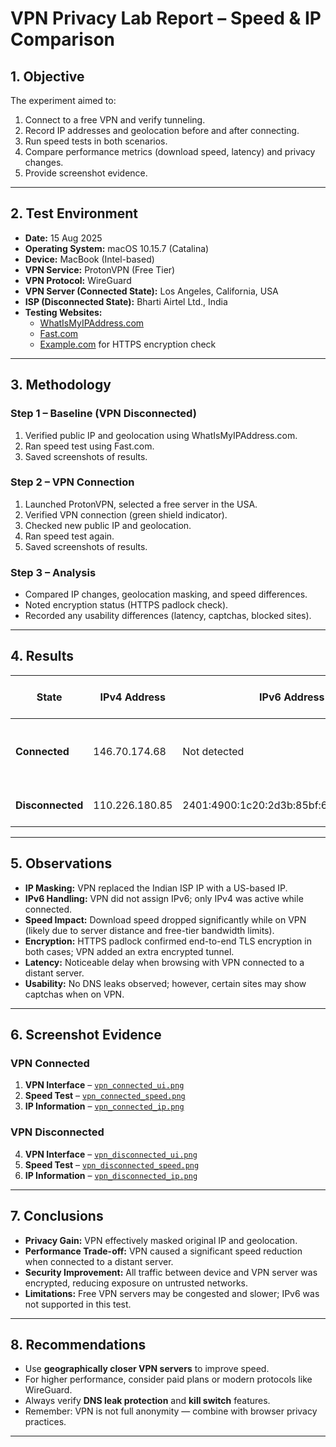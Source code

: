 # VPN Privacy Lab Report – Speed & IP Comparison

## 1. Objective

The experiment aimed to:

1. Connect to a free VPN and verify tunneling.
2. Record IP addresses and geolocation before and after connecting.
3. Run speed tests in both scenarios.
4. Compare performance metrics (download speed, latency) and privacy changes.
5. Provide screenshot evidence.

---

## 2. Test Environment

- **Date:** 15 Aug 2025
- **Operating System:** macOS 10.15.7 (Catalina)
- **Device:** MacBook (Intel-based)
- **VPN Service:** ProtonVPN (Free Tier)
- **VPN Protocol:** WireGuard
- **VPN Server (Connected State):** Los Angeles, California, USA
- **ISP (Disconnected State):** Bharti Airtel Ltd., India
- **Testing Websites:**
  - [WhatIsMyIPAddress.com](https://whatismyipaddress.com)
  - [Fast.com](https://fast.com)
  - [Example.com](https://example.com) for HTTPS encryption check

---

## 3. Methodology

### Step 1 – Baseline (VPN Disconnected)
1. Verified public IP and geolocation using WhatIsMyIPAddress.com.
2. Ran speed test using Fast.com.
3. Saved screenshots of results.

### Step 2 – VPN Connection
1. Launched ProtonVPN, selected a free server in the USA.
2. Verified VPN connection (green shield indicator).
3. Checked new public IP and geolocation.
4. Ran speed test again.
5. Saved screenshots of results.

### Step 3 – Analysis
- Compared IP changes, geolocation masking, and speed differences.
- Noted encryption status (HTTPS padlock check).
- Recorded any usability differences (latency, captchas, blocked sites).

---

## 4. Results

| State        | IPv4 Address            | IPv6 Address                                         | ISP                  | Country   | City         | Location Accuracy           | Download Speed (Mbps)  | Notes |
|--------------|------------------------|------------------------------------------------------|----------------------|-----------|-------------|-----------------------------|------------------------|-------|
| **Connected**    | 146.70.174.68           | Not detected                                        | M247 Europe SRL      | USA       | Los Angeles | VPN detected                | ~0.19 Mbps              | Very slow due to VPN server distance |
| **Disconnected** | 110.226.180.85          | 2401:4900:1c20:2d3b:85bf:6e92:b281:cba9              | Bharti Airtel Ltd.   | India     | Delhi       | Location may be exposed     | Not displayed           | Direct ISP connection |

---

## 5. Observations

- **IP Masking:** VPN replaced the Indian ISP IP with a US-based IP.
- **IPv6 Handling:** VPN did not assign IPv6; only IPv4 was active while connected.
- **Speed Impact:** Download speed dropped significantly while on VPN (likely due to server distance and free-tier bandwidth limits).
- **Encryption:** HTTPS padlock confirmed end-to-end TLS encryption in both cases; VPN added an extra encrypted tunnel.
- **Latency:** Noticeable delay when browsing with VPN connected to a distant server.
- **Usability:** No DNS leaks observed; however, certain sites may show captchas when on VPN.

---

## 6. Screenshot Evidence

### VPN Connected
1. **VPN Interface** – [`vpn_connected_ui.png`](vpn_connected_ui.png)  
2. **Speed Test** – [`vpn_connected_speed.png`](vpn_connected_speed.png)  
3. **IP Information** – [`vpn_connected_ip.png`](vpn_connected_ip.png)  

### VPN Disconnected
4. **VPN Interface** – [`vpn_disconnected_ui.png`](vpn_disconnected_ui.png)  
5. **Speed Test** – [`vpn_disconnected_speed.png`](vpn_disconnected_speed.png)  
6. **IP Information** – [`vpn_disconnected_ip.png`](vpn_disconnected_ip.png)  

---

## 7. Conclusions

- **Privacy Gain:** VPN effectively masked original IP and geolocation.
- **Performance Trade-off:** VPN caused a significant speed reduction when connected to a distant server.
- **Security Improvement:** All traffic between device and VPN server was encrypted, reducing exposure on untrusted networks.
- **Limitations:** Free VPN servers may be congested and slower; IPv6 was not supported in this test.

---

## 8. Recommendations

- Use **geographically closer VPN servers** to improve speed.
- For higher performance, consider paid plans or modern protocols like WireGuard.
- Always verify **DNS leak protection** and **kill switch** features.
- Remember: VPN is not full anonymity — combine with browser privacy practices.

---
